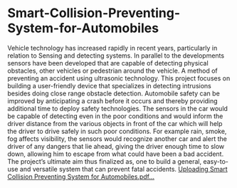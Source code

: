 # Smart-Collision-Preventing-System-for-Automobiles
Vehicle technology has increased rapidly in recent years, particularly in relation to Sensing and detecting systems. In parallel to the developments sensors have been developed that are capable of detecting physical obstacles, other vehicles or pedestrian around the vehicle. A method of preventing an accident using ultrasonic technology. This project focuses on building a user-friendly device that specializes in detecting intrusions besides doing close range obstacle detection. Automobile safety can be improved by anticipating a crash before it occurs and thereby providing additional time to deploy safety technologies. The sensors in the car would be capable of detecting even in the poor conditions and would inform the driver distance from the various objects in front of the car which will help the driver to drive safely in such poor conditions. For example rain, smoke, fog affects visibility, the sensors would recognize another car and alert the driver of any dangers that lie ahead, giving the driver enough time to slow down, allowing him to escape from what could have been a bad accident. The project’s ultimate aim thus finalized as, one to build a general, easy-to-use and versatile system that can prevent fatal accidents.
[Uploading Smart Collision Preventing System for Automobiles.pdf…]()
